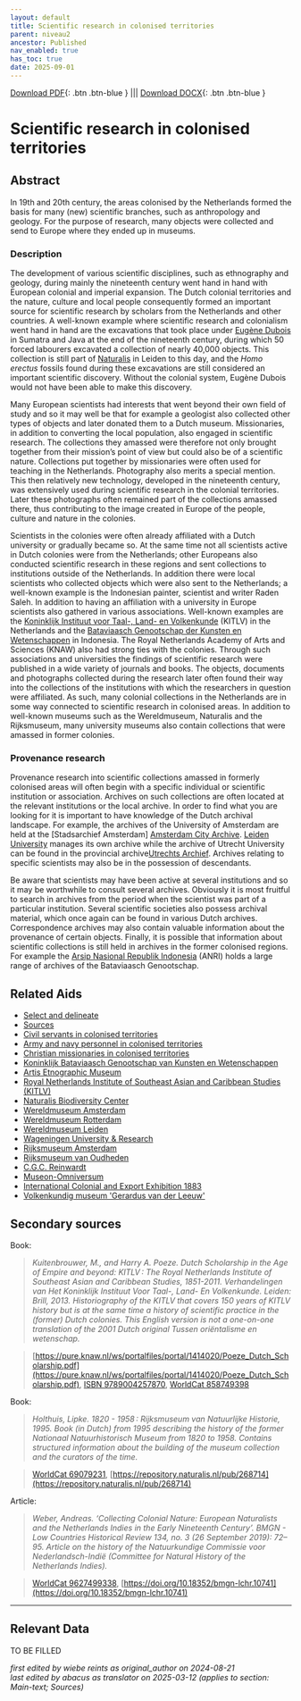 ```yaml
---
layout: default
title: Scientific research in colonised territories
parent: niveau2
ancestor: Published
nav_enabled: true
has_toc: true
date: 2025-09-01
--- 
```



[Download PDF](https://raw.githubusercontent.com/colonial-heritage/research-guides-dev/refs/heads/main/EXPORTS/published/PDF/niveau2/English/Science.pdf){: .btn .btn-blue } |||    [Download DOCX](https://raw.githubusercontent.com/colonial-heritage/research-guides-dev/refs/heads/main/EXPORTS/published/DOCX/niveau2/English/Science.docx){: .btn .btn-blue }


# Scientific research in colonised territories


## Abstract

In 19th and 20th century, the areas colonised by the Netherlands formed the basis for many (new) scientific branches, such as anthropology and geology. For the purpose of research, many objects were collected and send to Europe where they ended up in museums.

### Description

The development of various scientific disciplines, such as ethnography and geology, during mainly the nineteenth century went hand in hand with European colonial and imperial expansion. The Dutch colonial territories and the nature, culture and  local people consequently formed an important source for scientific research by scholars from the Netherlands and other countries. A well-known example where scientific research and colonialism went hand in hand are the excavations that took place under [Eugène Dubois](http://www.wikidata.org/entity/Q317176) in Sumatra and Java at the end of the nineteenth century, during which 50 forced labourers excavated a collection of nearly 40,000 objects. This collection is still part of [Naturalis]( https://app.colonialcollections.nl/en/research-aids/https%3A%2F%2Fn2t%252Enet%2Fark%3A%2F27023%2Fb897e22a1eae224b0ca13b5ec14d51cb) in Leiden to this day, and the _Homo erectus_ fossils found during these excavations are still considered an important scientific discovery. Without the colonial system, Eugène Dubois would not have been able to make this discovery.

Many European scientists had interests that went beyond their own field of study and so it may well be that for example a geologist also collected other types of objects and later donated them to a Dutch museum. Missionaries, in addition to converting the local population, also engaged in scientific research. The collections they amassed were therefore not only brought together from their mission’s point of view but could also be of a scientific nature. Collections put together by missionaries were often used for teaching in the Netherlands. Photography also merits a special mention. This then relatively new technology, developed in the nineteenth century, was extensively used during scientific research in the colonial territories. Later these photographs often remained part of the collections amassed there, thus contributing to the image created in Europe of the people, culture and nature in the colonies.

Scientists in the colonies were often already affiliated with a Dutch university or gradually became so. At the same time not all scientists active in Dutch colonies were from the Netherlands; other Europeans also conducted scientific research in these regions and sent collections to institutions outside of the Netherlands. In addition there were local scientists who collected objects which were also sent to the Netherlands; a well-known example is the Indonesian painter, scientist and writer Raden Saleh. In addition to having an affiliation with a university in Europe scientists also gathered in various associations. Well-known examples are the [Koninklijk Instituut voor Taal-, Land- en Volkenkunde](https://app.colonialcollections.nl/en/research-aids/https%3A%2F%2Fn2t%252Enet%2Fark%3A%2F27023%2F62191a1bbed9b315db786f2037417b4f) (KITLV) in the Netherlands and the [Bataviaasch Genootschap der Kunsten en Wetenschappen](https://app.colonialcollections.nl/en/research-aids/https%3A%2F%2Fn2t%252Enet%2Fark%3A%2F27023%2F879aa24d509fdae582d9cbd6cc60160c) in Indonesia. The Royal Netherlands Academy of Arts and Sciences (KNAW) also had strong ties with the colonies. Through such associations and universities the findings of scientific research were published in a wide variety of journals and books. The objects, documents and photographs collected during the research later often found their way into the collections of the institutions with which the researchers in question were affiliated. As such, many colonial collections in the Netherlands are in some way connected to scientific research in colonised areas. In addition to well-known museums such as the Wereldmuseum, Naturalis and the Rijksmuseum, many university museums also contain collections that were amassed in former colonies.

### Provenance research

Provenance research into scientific collections amassed in formerly colonised areas will often begin with a specific individual or scientific institution or association. Archives on such collections are often located at the relevant institutions or the local archive. In order to find what you are looking for it is important to have knowledge of the Dutch archival landscape. For example, the archives of the University of Amsterdam are held at the [Stadsarchief Amsterdam] [Amsterdam City Archive](https://archief.amsterdam/inventarissen/details/30114). [Leiden University](https://www.bibliotheek.universiteitleiden.nl/subject-guides/universiteitsarchieven#archieven) manages its own archive while the archive of Utrecht University can be found in the provincial archive[Utrechts Archief](https://hetutrechtsarchief.nl/). Archives relating to specific scientists may also be in the possession of descendants.

Be aware that scientists may have been active at several institutions and so it may be worthwhile to consult several archives. Obviously it is most fruitful to search in archives from the period when the scientist was part of a particular institution. Several scientific societies also possess archival material, which once again can be found in various Dutch archives. Correspondence archives may also contain valuable information about the provenance of certain objects. Finally, it is possible that information about scientific collections is still held in archives in the former colonised regions. For example the [Arsip Nasional Republik Indonesia](https://anri.go.id/) (ANRI) holds a large range of archives of the Bataviaasch Genootschap.


## Related Aids

 - [Select and delineate](niveau1/English/SelectAndDelineate_20240425.yml)  
 - [Sources](niveau1/English/Sources_20240501.yml)  
 - [Civil servants in colonised territories](niveau2/English/CivilServants_20240316.yml)  
 - [Army and navy personnel in colonised territories](niveau2/English/MilitaryAndNavy_20240417.yml)  
 - [Christian missionaries in colonised territories](niveau2/English/ChristianMission_20240417.yml)  
 - [Koninklijk Bataviaasch Genootschap van Kunsten en Wetenschappen](niveau3/English/BGKW_20240905.yml)  
 - [Artis Etnographic Museum](niveau3/English/EMArtis_20240712.yml)  
 - [Royal Netherlands Institute of Southeast Asian and Caribbean Studies (KITLV)](niveau3/English/KITLV_20240704.yml)  
 - [Naturalis Biodiversity Center](niveau3/English/Naturalis_20270710.yml)  
 - [Wereldmuseum Amsterdam](niveau3/English/WMAmsterdam_20240809.yml)  
 - [Wereldmuseum Rotterdam](niveau3/English/WMRotterdam_2040822.yml)  
 - [Wereldmuseum Leiden](niveau3/English/WMLeiden_20240508.yml)  
 - [Wageningen University & Research](niveau3/English/WageningenUniversity_20240508.yml)  
 - [Rijksmuseum Amsterdam](niveau3/English/RijksmuseumAmsterdam_20240905.yml)  
 - [Rijksmuseum van Oudheden](niveau3/English/RMO_20241106.yml)  
 - [C.G.C. Reinwardt](niveau3/English/Reinwardt_20241217.yml)  
 - [Museon-Omniversum](niveau3/English/Museon_20250513.yml)  
 - [International Colonial and Export Exhibition 1883](niveau3/English/Wereldtentoonstelling1883_20250602.yml)  
 - [Volkenkundig museum 'Gerardus van der Leeuw'](niveau3/English/GerardusLeeuw_20250602.yml)  

## Secondary sources

Book:
  > *Kuitenbrouwer, M., and Harry A. Poeze. Dutch Scholarship in the Age of Empire and beyond: KITLV : The Royal Netherlands Institute of Southeast Asian and Caribbean Studies, 1851-2011. Verhandelingen van Het Koninklijk Instituut Voor Taal-, Land- En Volkenkunde. Leiden: Brill, 2013.*
  > _Historiography of the KITLV that covers 150 years of KITLV history but is at the same time a history of scientific practice in the (former) Dutch colonies. This English version is not a one-on-one translation of the 2001 Dutch original Tussen oriëntalisme en wetenschap._  

  > [https://pure.knaw.nl/ws/portalfiles/portal/1414020/Poeze_Dutch_Scholarship.pdf](https://pure.knaw.nl/ws/portalfiles/portal/1414020/Poeze_Dutch_Scholarship.pdf), [ISBN 9789004257870](https://isbnsearch.org/isbn/9789004257870), [WorldCat 858749398](https://search.worldcat.org/title/858749398)

Book:
  > *Holthuis, Lipke. 1820 - 1958 : Rijksmuseum van Natuurlijke Historie, 1995.*
  > _Book (in Dutch) from 1995 describing the history of the former Nationaal Natuurhistorisch Museum from 1820 to 1958. Contains structured information about the building of the museum collection and the curators of the time._  

  > [WorldCat 69079231](https://search.worldcat.org/title/69079231), [https://repository.naturalis.nl/pub/268714](https://repository.naturalis.nl/pub/268714)

Article:
  > *Weber, Andreas. ‘Collecting Colonial Nature: European Naturalists and the Netherlands Indies in the Early Nineteenth Century’. BMGN - Low Countries Historical Review 134, no. 3 (26 September 2019): 72–95.*
  > _Article on the history of the Natuurkundige Commissie voor Nederlandsch-Indië (Committee for Natural History of the Netherlands Indies)._  

  > [WorldCat 9627499338](https://search.worldcat.org/title/9627499338), [https://doi.org/10.18352/bmgn-lchr.10741](https://doi.org/10.18352/bmgn-lchr.10741)



---
## Relevant Data 
TO BE FILLED

_first edited by wiebe reints as original_author on 2024-08-21_  
_last edited by abacus as translator on 2025-03-12
(applies to section: Main-text; Sources)_
        